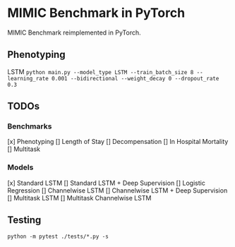 # MIMIC Benchmark in PyTorch

MIMIC Benchmark reimplemented in PyTorch. 

## Phenotyping 

LSTM
`python main.py --model_type LSTM --train_batch_size 8 --learning_rate 0.001 --bidirectional --weight_decay 0 --dropout_rate 0.3`


## TODOs

### Benchmarks

[x] Phenotyping
[] Length of Stay
[] Decompensation
[] In Hospital Mortality
[] Multitask

### Models
[x] Standard LSTM
[] Standard LSTM + Deep Supervision
[] Logistic Regression
[] Channelwise LSTM
[] Channelwise LSTM + Deep Supervision
[] Multitask LSTM
[] Multitask Channelwise LSTM

## Testing

`python -m pytest ./tests/*.py -s`
